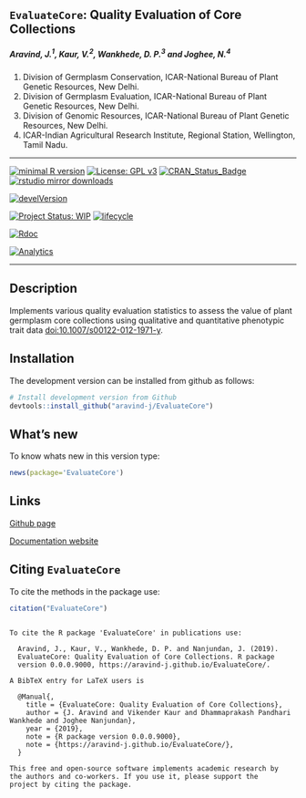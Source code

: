 
## `EvaluateCore`: Quality Evaluation of Core Collections

<!-- <img src="https://raw.githubusercontent.com/aravind-j/EvaluateCore/master/inst/extdata/EvaluateCore.png" align="right" alt="logo" width="173" height = "200" style = "border: none; float: right;"> -->

<!-- ###### Version : [0.0.0.9000](https://aravind-j.github.io/EvaluateCore/); Copyright (C) 2015-2018: [ICAR-NBPGR](http://www.nbpgr.ernet.in/); License: [GPL-2|GPL-3](https://www.r-project.org/Licenses/) -->

##### *Aravind, J.<sup>1</sup>, Kaur, V.<sup>2</sup>, Wankhede, D. P.<sup>3</sup> and Joghee, N.<sup>4</sup>*

1.  Division of Germplasm Conservation, ICAR-National Bureau of Plant
    Genetic Resources, New Delhi.
2.  Division of Germplasm Evaluation, ICAR-National Bureau of Plant
    Genetic Resources, New Delhi.
3.  Division of Genomic Resources, ICAR-National Bureau of Plant Genetic
    Resources, New Delhi.
4.  ICAR-Indian Agricultural Research Institute, Regional Station,
    Wellington, Tamil Nadu.

-----

[![minimal R
version](https://img.shields.io/badge/R%3E%3D-3.5.0-6666ff.svg)](https://cran.r-project.org/)
[![License: GPL
v3](https://img.shields.io/badge/License-GPL%20v3-blue.svg)](https://www.gnu.org/licenses/gpl-3.0)
[![CRAN\_Status\_Badge](https://www.r-pkg.org/badges/version-last-release/EvaluateCore)](https://cran.r-project.org/package=EvaluateCore)
[![rstudio mirror
downloads](https://cranlogs.r-pkg.org/badges/grand-total/EvaluateCore?color=green)](https://CRAN.R-project.org/package=EvaluateCore)
<!-- [![packageversion](https://img.shields.io/badge/Package%20version-0.2.3.3-orange.svg)](https://github.com/aravind-j/EvaluateCore) -->
[![develVersion](https://img.shields.io/badge/devel%20version-0.0.0.9000-orange.svg)](https://github.com/aravind-j/EvaluateCore)
<!-- [![GitHub Download Count](https://github-basic-badges.herokuapp.com/downloads/aravind-j/EvaluateCore/total.svg)] -->
[![Project Status:
WIP](http://www.repostatus.org/badges/latest/wip.svg)](http://www.repostatus.org/#wip)
[![lifecycle](https://img.shields.io/badge/lifecycle-experimental-orange.svg)](https://www.tidyverse.org/lifecycle/#experimental)
<!-- [![Last-changedate](https://img.shields.io/badge/last%20change-2019--09--27-yellowgreen.svg)](/commits/master) -->
[![Rdoc](http://www.rdocumentation.org/badges/version/EvaluateCore)](http://www.rdocumentation.org/packages/EvaluateCore)
<!-- [![Zenodo DOI](https://zenodo.org/badge/DOI/10.5281/zenodo.1310011.svg)](https://doi.org/10.5281/zenodo.1310011) -->
[![Analytics](https://pro-pulsar-193905.appspot.com/UA-148941781-1/welcome-page)](https://github.com/aravind-j/google-analytics-beacon)

-----

## Description

Implements various quality evaluation statistics to assess the value of
plant germplasm core collections using qualitative and quantitative
phenotypic trait data
[doi:10.1007/s00122-012-1971-y](https://doi.org/10.1007/s00122-012-1971-y).

## Installation

<!-- The package can be installed from CRAN as follows: -->

The development version can be installed from github as follows:

``` r
# Install development version from Github
devtools::install_github("aravind-j/EvaluateCore")
```

<!-- ## Detailed tutorial
For a detailed tutorial (vignette) on how to used this package type:


```r
browseVignettes(package = 'EvaluateCore')
```
The vignette for the latest version is also available [online](https://aravind-j.github.io/EvaluateCore/articles.html).-->

## What’s new

To know whats new in this version type:

``` r
news(package='EvaluateCore')
```

## Links

<!-- [CRAN page](https://cran.r-project.org/package=EvaluateCore) -->

[Github page](https://github.com/aravind-j/EvaluateCore)

[Documentation website](https://aravind-j.github.io/EvaluateCore/)

<!-- [Zenodo DOI](https://doi.org/10.5281/zenodo.1310011) -->

## Citing `EvaluateCore`

To cite the methods in the package use:

``` r
citation("EvaluateCore")
```

``` 

To cite the R package 'EvaluateCore' in publications use:

  Aravind, J., Kaur, V., Wankhede, D. P. and Nanjundan, J. (2019).
  EvaluateCore: Quality Evaluation of Core Collections. R package
  version 0.0.0.9000, https://aravind-j.github.io/EvaluateCore/.

A BibTeX entry for LaTeX users is

  @Manual{,
    title = {EvaluateCore: Quality Evaluation of Core Collections},
    author = {J. Aravind and Vikender Kaur and Dhammaprakash Pandhari Wankhede and Joghee Nanjundan},
    year = {2019},
    note = {R package version 0.0.0.9000},
    note = {https://aravind-j.github.io/EvaluateCore/},
  }

This free and open-source software implements academic research by
the authors and co-workers. If you use it, please support the
project by citing the package.
```
